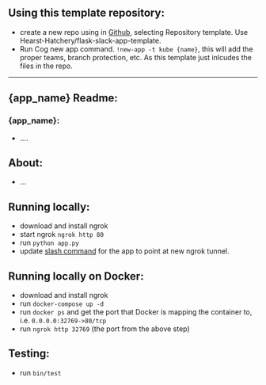 ## Using this template repository:
- create a new repo using in [Github](https://github.com/new), selecting Repository template. Use Hearst-Hatchery/flask-slack-app-template.
- Run Cog new app command. `!new-app -t kube {name}`, this will add the proper teams, branch protection, etc. As this template just inlcudes the files in the repo.



---


## {app_name} Readme:


### {app_name}:
  - ....

## About:
  - ...


## Running locally:
  - download and install ngrok
  - start ngrok `ngrok http 80`
  - run `python app.py`
  - update [slash command](https://api.slack.com/apps/AQE4AUN9K/slash-commands) for the app to point at new ngrok tunnel.

## Running locally on Docker:
  - download and install ngrok
  - run `docker-compose up -d`
  - run `docker ps` and get the port that Docker is mapping the container to, i.e. `0.0.0.0:32769->80/tcp`
  - run `ngrok http 32769` (the port from the above step)

## Testing:
  - run `bin/test`
